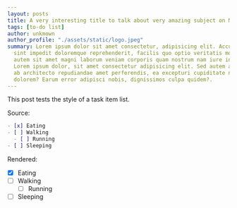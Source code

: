 ```yaml
---
layout: posts
title: A very interesting title to talk about very amazing subject on Mathematics.
tags: [to-do list]
author: unkmown
author_profile: "./assets/static/logo.jpeg"
summary: Lorem ipsum dolor sit amet consectetur, adipisicing elit. Accusamus 
  sint impedit doloremque reprehenderit, facilis quo optio veritatis molestias 
  autem sit amet magni laborum veniam corporis quam nostrum nam iure incidunt.
  Lorem ipsum dolor, sit amet consectetur adipisicing elit. Sed autem atque fuga quam 
  ab architecto repudiandae amet perferendis, ea excepturi cupiditate nisi
  dolorem? Earum error adipisci nobis, dignissimos culpa quidem?.
---
```


This post tests the style of a task item list.

Source:

```markdown
- [x] Eating
- [ ] Walking
  - [ ] Running
- [ ] Sleeping
```

Rendered:

- [x] Eating
- [ ] Walking
  - [ ] Running
- [ ] Sleeping
